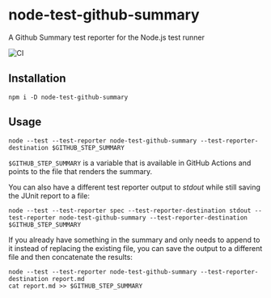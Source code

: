 # node-test-github-summary

A Github Summary test reporter for the Node.js test runner

![CI](https://github.com/nearform/node-test-github-summary/actions/workflows/ci.yml/badge.svg?event=push)

## Installation

```shell
npm i -D node-test-github-summary
```

## Usage

```shell
node --test --test-reporter node-test-github-summary --test-reporter-destination $GITHUB_STEP_SUMMARY
```

`$GITHUB_STEP_SUMMARY` is a variable that is available in GitHub Actions and points to the file that renders the summary.

You can also have a different test reporter output to *stdout* while still saving the JUnit report to a file:

```shell
node --test --test-reporter spec --test-reporter-destination stdout --test-reporter node-test-github-summary --test-reporter-destination $GITHUB_STEP_SUMMARY
```

If you already have something in the summary and only needs to append to it instead of replacing the existing file, you can save the output to a different file and then concatenate the results:

```shell
node --test --test-reporter node-test-github-summary --test-reporter-destination report.md
cat report.md >> $GITHUB_STEP_SUMMARY
```
